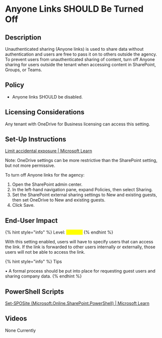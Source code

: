 # Anyone Links SHOULD Be Turned Off

## Description

Unauthenticated sharing (Anyone links) is used to share data without authentication and users are free to pass it on to others outside the agency. To prevent users from unauthenticated sharing of content, turn off Anyone sharing for users outside the tenant when accessing content in SharePoint, Groups, or Teams.

## Policy

* Anyone links SHOULD be disabled.

## Licensing Considerations

Any tenant with OneDrive for Business licensing can access this setting.

## Set-Up Instructions

[Limit accidental exposure | Microsoft Learn](https://learn.microsoft.com/en-us/microsoft-365/solutions/share-limit-accidental-exposure?view=o365-worldwide)

Note: OneDrive settings can be more restrictive than the SharePoint setting, but not more permissive.

To turn off Anyone links for the agency:

1. Open the SharePoint admin center.
2. In the left-hand navigation pane, expand Policies, then select Sharing.
3. Set the SharePoint external sharing settings to New and existing guests, then set OneDrive to New and existing guests.
4. Click Save.

## End-User Impact

{% hint style="info" %}
Level: <mark style="color:yellow;">Medium</mark>
{% endhint %}

With this setting enabled, users will have to specify users that can access the link. If the link is forwarded to other users internally or externally, those users will not be able to access the link.

{% hint style="info" %}
Tips

• A formal process should be put into place for requesting guest users and sharing company data.
{% endhint %}

## PowerShell Scripts

[Set-SPOSite (Microsoft.Online.SharePoint.PowerShell) | Microsoft Learn](https://learn.microsoft.com/en-us/powershell/module/sharepoint-online/set-sposite?view=sharepoint-ps)

## Videos&#x20;

None Currently



